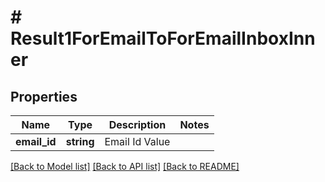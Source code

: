 # # Result1ForEmailToForEmailInboxInner

## Properties

Name | Type | Description | Notes
------------ | ------------- | ------------- | -------------
**email_id** | **string** | Email Id Value |

[[Back to Model list]](../../README.md#models) [[Back to API list]](../../README.md#endpoints) [[Back to README]](../../README.md)
